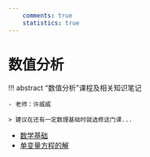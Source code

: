 ```yaml
---
    comments: true
    statistics: true
---
```


# 数值分析

!!! abstract
    “数值分析”课程及相关知识笔记

    - 老师：许威威

    > 建议在还有一定数理基础时就选修这门课...

- [数学基础](lec-1.md)
- [单变量方程的解](lec-2.md)
